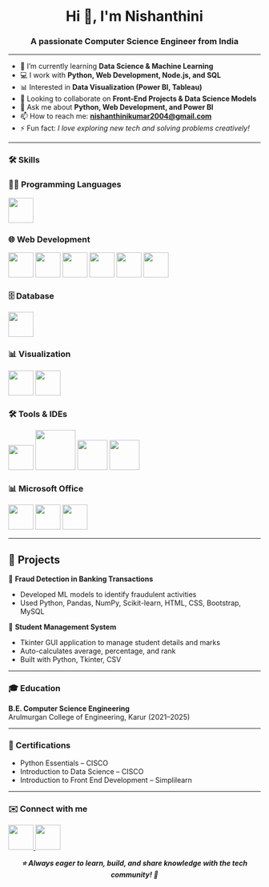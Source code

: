 
<h1 align="center">Hi 👋, I'm Nishanthini</h1>
<h3 align="center">A passionate Computer Science Engineer from India</h3>

---

- 🌱 I’m currently learning **Data Science & Machine Learning**  
- 💻 I work with **Python, Web Development, Node.js, and SQL**  
- 📊 Interested in **Data Visualization (Power BI, Tableau)**  
- 👯 Looking to collaborate on **Front-End Projects & Data Science Models**  
- 💬 Ask me about **Python, Web Development, and Power BI**  
- 📫 How to reach me: **nishanthinikumar2004@gmail.com**  
- ⚡ Fun fact: *I love exploring new tech and solving problems creatively!*  

---

### 🛠️ Skills  

### 👩‍💻 Programming Languages  
<p>
  <img src="https://files.realpython.com/media/python-logo.8eb72ea6927b.png" width="50" height="50"/>
</p>

### 🌐 Web Development  
<p>
  <img src="https://www.freepnglogos.com/uploads/html5-logo-png/html5-logo-file-html-shiny-icon-svg-wikimedia-commons-11.png" width="50" height="50" />
  <img src="https://tse2.mm.bing.net/th/id/OIP.kGO7_M0ypB7--OtLwk1PjgHaHa?pid=Api&P=0&h=180" width="50" height="50" />
  <img src="https://tse4.mm.bing.net/th/id/OIP._Tf_ut9cHRc_alfQPj9gUAHaHa?pid=Api&P=0&h=180" width="50" height="50" />
  <img src="https://tse4.mm.bing.net/th/id/OIP.N2hm9Jh6GWBmC08EuuffywHaHa?pid=Api&P=0&h=180" width="50" height="50" />
  <img src="https://tse2.mm.bing.net/th/id/OIP.y1n0BzYboF0eWjU2GqM20QHaHa?pid=Api&P=0&h=180" width="50" height="50" />
  <img src="https://tse1.mm.bing.net/th/id/OIP.syYIiqlquS34Af6ySn7hUgAAAA?pid=Api&P=0&h=180" width="50" height="50" />
</p>

### 🗄️ Database  
<p>
  <img src="https://tse4.mm.bing.net/th/id/OIP.urLHYMYPFxkcs6AC4Io9vwHaHa?pid=Api&P=0&h=180" width="50" height="50" />
</p>

### 📊 Visualization  
<p>
  <img src="https://up.yimg.com/ib/th/id/OIP.shGOhtIdDvsjExQmrHOqXwHaEK?pid=Api&rs=1&c=1&qlt=95&w=215&h=120" width="50" height="50" />
  <img src="https://tse2.mm.bing.net/th/id/OIP.nLgrWr4GRFZnwkkAeWu-owHaE8?pid=Api&P=0&h=180" width="50" height="50" />
</p>

### 🛠️ Tools & IDEs  
<p>
  <img src="https://tse4.mm.bing.net/th/id/OIP.g1P6VqCDOyjmTdslbt2S1wAAAA?pid=Api&P=0&h=180" width="50" height="50" />
  <img src="https://external-content.duckduckgo.com/iu/?u=https%3A%2F%2Ftse2.explicit.bing.net%2Fth%2Fid%2FOIP.fqZ9-PPqcG_cm0k3JfoINQHaEK%3Fr%3D0%26pid%3DApi&f=1&ipt=e91104bdccb557d5534ccfc8df6656437f5edc830a6c81d3904a0078e0dc29e7&ipo=images" width="80" height="80" />
  <img src="https://tse4.mm.bing.net/th/id/OIP.iUxTgBmiTTkuzxDPzscqgAHaFd?pid=Api&P=0&h=180" width="60" height="60" />
  <img src="https://tse4.mm.bing.net/th/id/OIP.IaLbIcceTOvFBHtrtaKdpQHaFj?pid=Api&P=0&h=180" width="60" height="60" />
</p>

### 📊 Microsoft Office   
<p>
  <img src="https://tse4.mm.bing.net/th/id/OIP.z7_tWb5GYKBepR4AAH8s5AHaHk?pid=Api&P=0&h=180" width="50" height="50" />
  <img src="https://tse2.mm.bing.net/th/id/OIP.NKnZvjQvbzaYmgvXyHB4egHaHa?pid=Api&P=0&h=180" width="50" height="50" />
  <img src="https://tse4.mm.bing.net/th/id/OIP.o0iCmtrjubIm7zHUKROp5gHaHa?pid=Api&P=0&h=180" width="50" height="50" /> 
</p>


---

## 🚀 Projects
🔹 **Fraud Detection in Banking Transactions**  
- Developed ML models to identify fraudulent activities  
- Used Python, Pandas, NumPy, Scikit-learn, HTML, CSS, Bootstrap, MySQL  

🔹 **Student Management System**  
- Tkinter GUI application to manage student details and marks  
- Auto-calculates average, percentage, and rank  
- Built with Python, Tkinter, CSV 

---

### 🎓 Education
**B.E. Computer Science Engineering**  
Arulmurgan College of Engineering, Karur (2021–2025)  

---

### 📜 Certifications
- Python Essentials – CISCO  
- Introduction to Data Science – CISCO  
- Introduction to Front End Development – Simplilearn  

---

### ✉️ Connect with me  

<p align="left">
  <a href="mailto:nishanthinikumar2004@gmail.com">
    <img src="https://tse2.mm.bing.net/th/id/OIP.cuDSSWQJzedwe8oux-MaXwHaHa?pid=Api&P=0&h=180" width="50" height="50" />
  </a>
  <a href="https://www.linkedin.com/in/nishanthini-kumaravel-8b5bb0289/">
    <img src="https://tse4.mm.bing.net/th/id/OIP.DgVNhFcvWWSCxJpVWsry4wHaHV?pid=Api&P=0&h=180" width="50" height="50" />
  </a>
</p>

<p align="center"><b><i>⭐️ Always eager to learn, build, and share knowledge with the tech community! 🚀</i></b></p>


